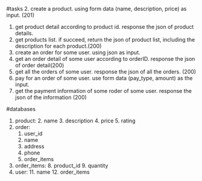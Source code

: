 #tasks
2. create a product. using form data (name, description, price) as input. (201)
1. get product detail according to product id. response the json of product details.
1. get products list. if succeed, return the json of product list, including the description for each product.(200)
3. create an order for some user. using json as input. 
4. get an order detail of some user according to orderID. response the json of order detail(200)
5. get all the orders of some user. response the json of all the orders. (200)
6. pay for an order of some user. use form data (pay_type, amount) as the input.
7. get the payment information of some roder of some user. response the json of the information (200)

#databases
1. product: 
	2. name
	3. description
	4. price
	5. rating
2. order:
	1. user_id
	3. name
	4. address
	5. phone
	6. order_items
7. order_items:
	8. product_id
	9. quantity
10. user:
	11. name
	12. order_items
	



